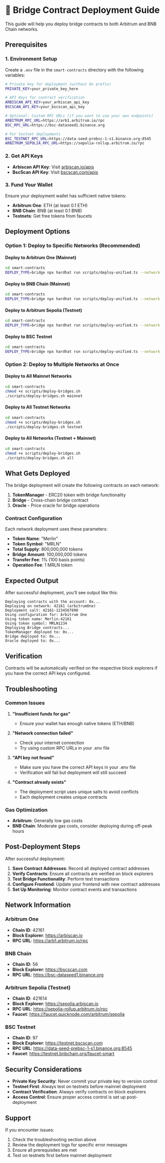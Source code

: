 # 🌉 Bridge Contract Deployment Guide

This guide will help you deploy bridge contracts to both Arbitrum and BNB Chain networks.

## Prerequisites

### 1. Environment Setup

Create a `.env` file in the `smart-contracts` directory with the following variables:

```bash
# Private key for deployment (without 0x prefix)
PRIVATE_KEY=your_private_key_here

# API Keys for contract verification
ARBISCAN_API_KEY=your_arbiscan_api_key
BSCSCAN_API_KEY=your_bscscan_api_key

# Optional: Custom RPC URLs (if you want to use your own endpoints)
ARBITRUM_RPC_URL=https://arb1.arbitrum.io/rpc
BSC_RPC_URL=https://bsc-dataseed1.binance.org

# For testnet deployments
BSC_TESTNET_RPC_URL=https://data-seed-prebsc-1-s1.binance.org:8545
ARBITRUM_SEPOLIA_RPC_URL=https://sepolia-rollup.arbitrum.io/rpc
```

### 2. Get API Keys

- **Arbiscan API Key**: Visit [arbiscan.io/apis](https://arbiscan.io/apis)
- **BscScan API Key**: Visit [bscscan.com/apis](https://bscscan.com/apis)

### 3. Fund Your Wallet

Ensure your deployment wallet has sufficient native tokens:
- **Arbitrum One**: ETH (at least 0.1 ETH)
- **BNB Chain**: BNB (at least 0.1 BNB)
- **Testnets**: Get free tokens from faucets

## Deployment Options

### Option 1: Deploy to Specific Networks (Recommended)

#### Deploy to Arbitrum One (Mainnet)
```bash
cd smart-contracts
DEPLOY_TYPE=bridge npx hardhat run scripts/deploy-unified.ts --network arbitrumOne
```

#### Deploy to BNB Chain (Mainnet)
```bash
cd smart-contracts
DEPLOY_TYPE=bridge npx hardhat run scripts/deploy-unified.ts --network bsc
```

#### Deploy to Arbitrum Sepolia (Testnet)
```bash
cd smart-contracts
DEPLOY_TYPE=bridge npx hardhat run scripts/deploy-unified.ts --network arbitrumSepolia
```

#### Deploy to BSC Testnet
```bash
cd smart-contracts
DEPLOY_TYPE=bridge npx hardhat run scripts/deploy-unified.ts --network bscTestnet
```

### Option 2: Deploy to Multiple Networks at Once

#### Deploy to All Mainnet Networks
```bash
cd smart-contracts
chmod +x scripts/deploy-bridges.sh
./scripts/deploy-bridges.sh mainnet
```

#### Deploy to All Testnet Networks
```bash
cd smart-contracts
chmod +x scripts/deploy-bridges.sh
./scripts/deploy-bridges.sh testnet
```

#### Deploy to All Networks (Testnet + Mainnet)
```bash
cd smart-contracts
chmod +x scripts/deploy-bridges.sh
./scripts/deploy-bridges.sh all
```

## What Gets Deployed

The bridge deployment will create the following contracts on each network:

1. **TokenManager** - ERC20 token with bridge functionality
2. **Bridge** - Cross-chain bridge contract
3. **Oracle** - Price oracle for bridge operations

### Contract Configuration

Each network deployment uses these parameters:
- **Token Name**: "Merlin"
- **Token Symbol**: "MRLN" 
- **Total Supply**: 800,000,000 tokens
- **Bridge Amount**: 100,000,000 tokens
- **Transfer Fee**: 1% (100 basis points)
- **Operation Fee**: 1 MRLN token

## Expected Output

After successful deployment, you'll see output like this:

```
Deploying contracts with the account: 0x...
Deploying on network: 42161 (arbitrumOne)
Deployment salt: 42161-1234567890
Using configuration for: Arbitrum One
Using token name: Merlin-42161
Using token symbol: MRLN1234
Deploying Bridge contracts...
TokenManager deployed to: 0x...
Bridge deployed to: 0x...
Oracle deployed to: 0x...
```

## Verification

Contracts will be automatically verified on the respective block explorers if you have the correct API keys configured.

## Troubleshooting

### Common Issues

1. **"Insufficient funds for gas"**
   - Ensure your wallet has enough native tokens (ETH/BNB)

2. **"Network connection failed"**
   - Check your internet connection
   - Try using custom RPC URLs in your .env file

3. **"API key not found"**
   - Make sure you have the correct API keys in your .env file
   - Verification will fail but deployment will still succeed

4. **"Contract already exists"**
   - The deployment script uses unique salts to avoid conflicts
   - Each deployment creates unique contracts

### Gas Optimization

- **Arbitrum**: Generally low gas costs
- **BNB Chain**: Moderate gas costs, consider deploying during off-peak hours

## Post-Deployment Steps

After successful deployment:

1. **Save Contract Addresses**: Record all deployed contract addresses
2. **Verify Contracts**: Ensure all contracts are verified on block explorers
3. **Test Bridge Functionality**: Perform test transactions
4. **Configure Frontend**: Update your frontend with new contract addresses
5. **Set Up Monitoring**: Monitor contract events and transactions

## Network Information

### Arbitrum One
- **Chain ID**: 42161
- **Block Explorer**: https://arbiscan.io
- **RPC URL**: https://arb1.arbitrum.io/rpc

### BNB Chain
- **Chain ID**: 56
- **Block Explorer**: https://bscscan.com
- **RPC URL**: https://bsc-dataseed1.binance.org

### Arbitrum Sepolia (Testnet)
- **Chain ID**: 421614
- **Block Explorer**: https://sepolia.arbiscan.io
- **RPC URL**: https://sepolia-rollup.arbitrum.io/rpc
- **Faucet**: https://faucet.quicknode.com/arbitrum/sepolia

### BSC Testnet
- **Chain ID**: 97
- **Block Explorer**: https://testnet.bscscan.com
- **RPC URL**: https://data-seed-prebsc-1-s1.binance.org:8545
- **Faucet**: https://testnet.bnbchain.org/faucet-smart

## Security Considerations

- **Private Key Security**: Never commit your private key to version control
- **Testnet First**: Always test on testnets before mainnet deployment
- **Contract Verification**: Always verify contracts on block explorers
- **Access Control**: Ensure proper access control is set up post-deployment

## Support

If you encounter issues:
1. Check the troubleshooting section above
2. Review the deployment logs for specific error messages
3. Ensure all prerequisites are met
4. Test on testnets first before mainnet deployment 
